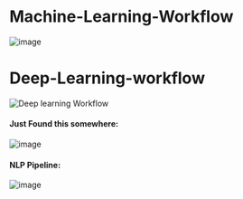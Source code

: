 # Machine-Learning-Workflow
![image](https://github.com/user-attachments/assets/c8141b0e-41a9-4405-bed7-94a422a69139)


# Deep-Learning-workflow

![Deep learning Workflow](https://github.com/user-attachments/assets/85c1890b-45e7-4aa8-b6ed-73519bc5ccb0)

#### Just Found this somewhere:
![image](https://github.com/user-attachments/assets/5719eecc-ab34-4f5b-9f02-97633e96ef46)

#### NLP Pipeline:
![image](https://github.com/user-attachments/assets/e1d6d9a7-568e-45aa-ab19-484fcebccb83)
